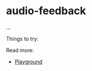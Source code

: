 audio-feedback
============
...

Things to try:

Read more:
* [Playground](http://webaudioplayground.appspot.com)
